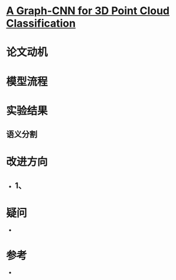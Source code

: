 # [A Graph-CNN for 3D Point Cloud Classification](http://arxiv.org/pdf/1812.01711v1.pdf)

# 论文动机

# 模型流程

# 实验结果

## 语义分割

# 改进方向
- 1、
  - 
# 疑问
- 

# 参考
- 
